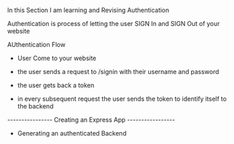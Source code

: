 In this Section I am learning and Revising Authentication 

Authentication is process of letting the user SIGN In and SIGN Out of your website

AUthentication Flow

- User Come to your website 

- the user sends a request to /signin with their username and password 

- the user gets back a token 

- in every subsequent request the user sends the token to identify itself to the backend



---------------- Creating an Express App -----------------

- Generating an authenticated Backend

